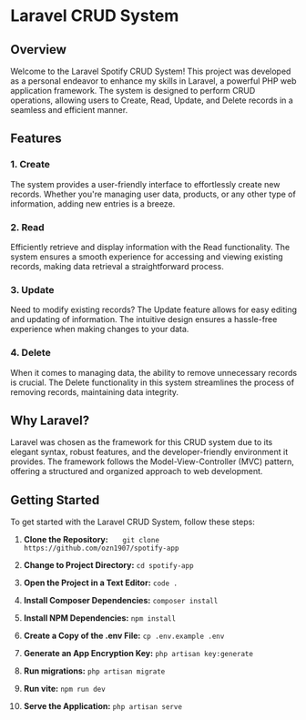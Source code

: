 # Laravel CRUD System

## Overview

Welcome to the Laravel Spotify CRUD System! This project was developed as a personal endeavor to enhance my skills in Laravel, a powerful PHP web application framework. The system is designed to perform CRUD operations, allowing users to Create, Read, Update, and Delete records in a seamless and efficient manner.

## Features

### 1. Create

The system provides a user-friendly interface to effortlessly create new records. Whether you're managing user data, products, or any other type of information, adding new entries is a breeze.

### 2. Read

Efficiently retrieve and display information with the Read functionality. The system ensures a smooth experience for accessing and viewing existing records, making data retrieval a straightforward process.

### 3. Update

Need to modify existing records? The Update feature allows for easy editing and updating of information. The intuitive design ensures a hassle-free experience when making changes to your data.

### 4. Delete

When it comes to managing data, the ability to remove unnecessary records is crucial. The Delete functionality in this system streamlines the process of removing records, maintaining data integrity.

## Why Laravel?

Laravel was chosen as the framework for this CRUD system due to its elegant syntax, robust features, and the developer-friendly environment it provides. The framework follows the Model-View-Controller (MVC) pattern, offering a structured and organized approach to web development.

## Getting Started

To get started with the Laravel CRUD System, follow these steps:
1. **Clone the Repository:**
`   git clone https://github.com/ozn1907/spotify-app`

2. **Change to Project Directory:**
    `cd spotify-app`

3. **Open the Project in a Text Editor:**
    `code .`

4. **Install Composer Dependencies:**
    `composer install`

5. **Install NPM Dependencies:**
    `npm install`

6. **Create a Copy of the .env File:**
    `cp .env.example .env`

7. **Generate an App Encryption Key:**
    `php artisan key:generate`

8. **Run migrations:**
    `php artisan migrate`

9. **Run vite:**
    `npm run dev`

8. **Serve the Application:**
    `php artisan serve`

